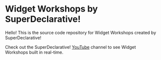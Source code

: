 # Widget Workshops by SuperDeclarative!

Hello! This is the source code repository for Widget Workshops created by SuperDeclarative!

Check out the SuperDeclarative! [YouTube](https://youtube.com/superdeclarative) channel to see Widget Workshops built in real-time.